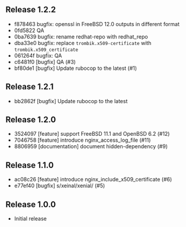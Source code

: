 ## Release 1.2.2

* f878463 bugfix: openssl in FreeBSD 12.0 outputs in different format
* 0fd5822 QA
* 0ba7639 bugfix: rename redhat-repo with redhat_repo
* dba33e0 bugfix: replace `trombik.x509-certificate` with `trombik.x509_certificate`
* 061264f bugfix: QA
* c6481f0 [bugfix] QA (#3)
* bf80de1 [bugfix] Update rubocop to the latest (#1)

## Release 1.2.1

* bb2862f [bugfix] Update rubocop to the latest

## Release 1.2.0

* 3524097 [feature] support FreeBSD 11.1 and OpenBSD 6.2 (#12)
* 7046758 [feature] introduce nginx_access_log_file (#11)
* 8806959 [documentation] document hidden-dependency (#9)

## Release 1.1.0

* ac08c26 [feature] introduce nginx_include_x509_certificate (#6)
* e77ef40 [bugfix] s/xeinal/xenial/ (#5)

## Release 1.0.0

* Initial release
